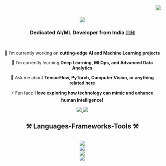 <img align="right" src="https://visitor-badge.laobi.icu/badge?page_id=underdevv16.underdevv16" />

<h1 align="center">
    <img src="https://readme-typing-svg.herokuapp.com/?font=Righteous&size=35&center=true&vCenter=true&width=500&height=70&duration=4000&lines=👋+Hi+There!;+I'm+Dev+Vidit!;" />
</h1>

<h3 align="center">Dedicated AI/ML Developer from India 🇮🇳</h3>

<br/>

<div align="center">
  
  🔭 I’m currently working on **cutting-edge AI and Machine Learning projects**
  
  🌱 I’m currently learning **Deep Learning, MLOps, and Advanced Data Analytics**
  
  💬 Ask me about **TensorFlow, PyTorch, Computer Vision, or anything related [here](https://github.com/underdevv16/underdevv16/issues)**
  
  ⚡ Fun fact: **I love exploring how technology can mimic and enhance human intelligence!**
  
</div>

<div align="center"> 
  <a href="mailto:viditdev@gmail.com">
    <img src="https://img.shields.io/badge/Gmail-333333?style=for-the-badge&logo=gmail&logoColor=red" />
  </a>
  <a href="https://www.linkedin.com/in/dev-vidit/" target="_blank">
    <img src="https://img.shields.io/badge/LinkedIn-0077B5?style=for-the-badge&logo=linkedin&logoColor=white" target="_blank" />
  </a>
</div>

<h2 align="center">⚒️ Languages-Frameworks-Tools ⚒️</h2>
<br/>
<div align="center">
    <img src="https://skillicons.dev/icons?i=c,cpp,py,mysql" /><br> <!-- Languages -->
    <img src="https://skillicons.dev/icons?i=ai,anaconda,pytorch,tensorflow,opencv,sklearn,azure" /><br> <!-- AI/ML related -->
    <img src="https://skillicons.dev/icons?i=vscode,raspberrypi,matlab,arduino" /><br> <!-- Frameworks -->
    <img src="https://skillicons.dev/icons?i=git,github,latex" /><br> <!-- Others -->
</div>

<!--
**underdevv16/underdevv16** is a ✨ _special_ ✨ repository because its `README.md` (this file) appears on your GitHub profile.

Here are some ideas to get you started:

- 🔭 I’m currently working on ...
- 🌱 I’m currently learning ...
- 👯 I’m looking to collaborate on ...
- 🤔 I’m looking for help with ...
- 💬 Ask me about ...
- 📫 How to reach me: ...
- 😄 Pronouns: ...
- ⚡ Fun fact: ...
-->
